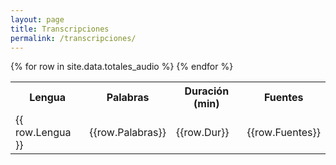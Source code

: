 ```yaml
---
layout: page
title: Transcripciones
permalink: /transcripciones/
---
```


<table class="py-2 mb-4">
        <tr>
        <th>Lengua</th>
        <th>Palabras</th>
        <th>Duración (min)</th>
        <th>Fuentes</th>
      </tr>
      {% for row in site.data.totales_audio %}
      <tr>
        <td>{{ row.Lengua }}</td>
        <td>{{row.Palabras}}</td>
        <td>{{row.Dur}}</td>
        <td>{{row.Fuentes}}</td>
      </tr> 
      {% endfor %}
</table>